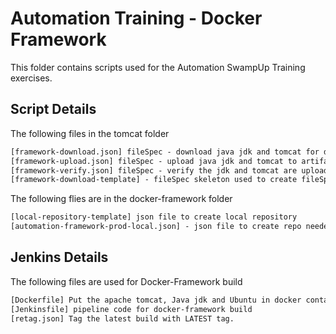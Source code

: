 Automation Training - Docker Framework
======================================
This folder contains scripts used for the Automation SwampUp Training exercises.

Script Details
--------------
The following files in the tomcat folder

```XML
[framework-download.json] fileSpec - download java jdk and tomcat for docker-framework build. Used with JFrogCli
[framework-upload.json] fileSpec - upload java jdk and tomcat to artifactory with properties.  Used with JFrogCli
[framework-verify.json] fileSpec - verify the jdk and tomcat are uploaded correctly.  Used with JFrogCli
[framework-download-template] - fileSpec skeleton used to create fileSpec for exercise 1.
```

The following flies are in the docker-framework folder
```XML
[local-repository-template] json file to create local repository
[automation-framework-prod-local.json] - json file to create repo needed for exercise 1.
```

Jenkins Details
---------------
The following files are used for Docker-Framework build

```XML
[Dockerfile] Put the apache tomcat, Java jdk and Ubuntu in docker container
[Jenkinsfile] pipeline code for docker-framework build
[retag.json] Tag the latest build with LATEST tag.
```
